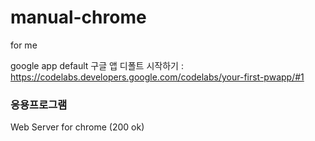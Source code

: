 # manual-chrome
for me

google app default 구글 앱 디폴트 시작하기 :  
https://codelabs.developers.google.com/codelabs/your-first-pwapp/#1  

### 응용프로그램
Web Server for chrome (200 ok)  
